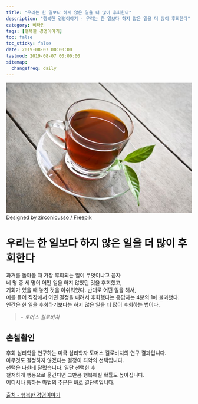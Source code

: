 ```yaml
---
title: "우리는 한 일보다 하지 않은 일을 더 많이 후회한다"
description: "행복한 경영이야기 - 우리는 한 일보다 하지 않은 일을 더 많이 후회한다"
category: 비타민
tags: [행복한 경영이야기]
toc: false
toc_sticky: false
date: 2019-08-07 00:00:00
lastmod: 2019-08-07 00:00:00
sitemap:
  changefreq: daily
---
```


![Tea](/assets/images/tea.jpg)  
[Designed by zirconicusso / Freepik](http://www.freepik.com)
  
  
  
# 우리는 한 일보다 하지 않은 일을 더 많이 후회한다  

과거를 돌아볼 때 가장 후회되는 일이 무엇이냐고 묻자  
네 명 중 세 명이 어떤 일을 하지 않았던 것을 후회했고,  
기회가 있을 때 놓친 것을 아쉬워했다. 반대로 어떤 일을 해서,  
예를 들어 직장에서 어떤 결정을 내려서 후회했다는 응답자는 4분의 1에 불과했다.  
인간은 한 일을 후회하기보다는 하지 않은 일을 더 많이 후회하는 법이다.  
>*- 토머스 길로비치*  
  
  
## 촌철활인  
  
후회 심리학을 연구하는 미국 심리학자 토머스 길로비치의 연구 결과입니다.  
아무것도 결정하지 않겠다는 결정이 최악의 선택입니다.  
선택은 나한테 달렸습니다. 일단 선택한 후  
철저하게 행동으로 옮긴다면 그만큼 행복해질 확률도 높아집니다.  
어디서나 통하는 마법의 주문은 바로 결단력입니다.  

[출처 - 행복한 경영이야기](https://www.happyceo.or.kr/Story/ContentsView?num=4043)
